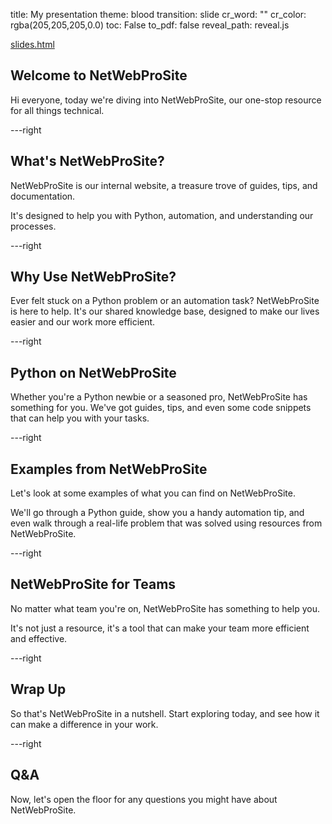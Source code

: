 title: My presentation
theme: blood
transition: slide
cr_word: ""
cr_color: rgba(205,205,205,0.0)
toc: False
to_pdf: false
reveal_path: reveal.js


[slides.html](slides.slides.html)

## Welcome to NetWebProSite

Hi everyone, today we're diving into NetWebProSite, our one-stop resource for all things technical.

---right

## What's NetWebProSite?

NetWebProSite is our internal website, a treasure trove of guides, tips, and documentation. 

It's designed to help you with Python, automation, and understanding our processes.

---right

## Why Use NetWebProSite?

Ever felt stuck on a Python problem or an automation task? NetWebProSite is here to help. It's our shared knowledge
base, designed to make our lives easier and our work more efficient.

---right

## Python on NetWebProSite

Whether you're a Python newbie or a seasoned pro, NetWebProSite has something for you. We've got guides, tips, and even
some code snippets that can help you with your tasks.

---right

## Examples from NetWebProSite

Let's look at some examples of what you can find on NetWebProSite. 

We'll go through a Python guide, show you a handy
automation tip, and even walk through a real-life problem that was solved using resources from NetWebProSite.

---right

## NetWebProSite for Teams

No matter what team you're on, NetWebProSite has something to help you. 

It's not just a resource, it's a tool that can make your team more efficient and effective.

---right

## Wrap Up

So that's NetWebProSite in a nutshell. Start exploring today, and see how it can make a difference in your work.

---right

## Q&A

Now, let's open the floor for any questions you might have about NetWebProSite.
